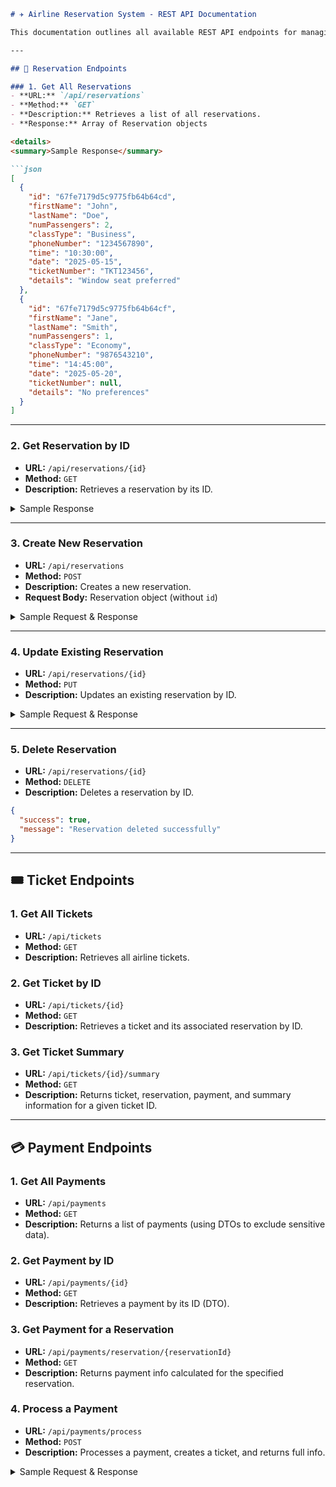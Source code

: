 ```markdown
# ✈️ Airline Reservation System - REST API Documentation

This documentation outlines all available REST API endpoints for managing reservations, tickets, and payments in the Airline Reservation System.

---

## 📌 Reservation Endpoints

### 1. Get All Reservations
- **URL:** `/api/reservations`
- **Method:** `GET`
- **Description:** Retrieves a list of all reservations.
- **Response:** Array of Reservation objects

<details>
<summary>Sample Response</summary>

```json
[
  {
    "id": "67fe7179d5c9775fb64b64cd",
    "firstName": "John",
    "lastName": "Doe",
    "numPassengers": 2,
    "classType": "Business",
    "phoneNumber": "1234567890",
    "time": "10:30:00",
    "date": "2025-05-15",
    "ticketNumber": "TKT123456",
    "details": "Window seat preferred"
  },
  {
    "id": "67fe7179d5c9775fb64b64cf",
    "firstName": "Jane",
    "lastName": "Smith",
    "numPassengers": 1,
    "classType": "Economy",
    "phoneNumber": "9876543210",
    "time": "14:45:00",
    "date": "2025-05-20",
    "ticketNumber": null,
    "details": "No preferences"
  }
]
```
</details>

---

### 2. Get Reservation by ID
- **URL:** `/api/reservations/{id}`
- **Method:** `GET`
- **Description:** Retrieves a reservation by its ID.

<details>
<summary>Sample Response</summary>

```json
{
  "id": "67fe7179d5c9775fb64b64cd",
  "firstName": "John",
  "lastName": "Doe",
  "numPassengers": 2,
  "classType": "Business",
  "phoneNumber": "1234567890",
  "time": "10:30:00",
  "date": "2025-05-15",
  "ticketNumber": "TKT123456",
  "details": "Window seat preferred"
}
```
</details>

---

### 3. Create New Reservation
- **URL:** `/api/reservations`
- **Method:** `POST`
- **Description:** Creates a new reservation.
- **Request Body:** Reservation object (without `id`)

<details>
<summary>Sample Request & Response</summary>

**Request:**
```json
{
  "firstName": "Michael",
  "lastName": "Johnson",
  "numPassengers": 3,
  "classType": "First",
  "phoneNumber": "5551234567",
  "time": "08:15:00",
  "date": "2025-06-10",
  "details": "Aisle seat preferred"
}
```

**Response:**
```json
{
  "success": true,
  "message": "Reservation created successfully",
  "reservation": {
    "id": "67fe7179d5c9775fb64b64cg",
    "firstName": "Michael",
    "lastName": "Johnson",
    "numPassengers": 3,
    "classType": "First",
    "phoneNumber": "5551234567",
    "time": "08:15:00",
    "date": "2025-06-10",
    "ticketNumber": null,
    "details": "Aisle seat preferred"
  }
}
```
</details>

---

### 4. Update Existing Reservation
- **URL:** `/api/reservations/{id}`
- **Method:** `PUT`
- **Description:** Updates an existing reservation by ID.

<details>
<summary>Sample Request & Response</summary>

**Request:**
```json
{
  "firstName": "John",
  "lastName": "Doe",
  "numPassengers": 3,
  "classType": "First",
  "phoneNumber": "1234567890",
  "time": "11:30:00",
  "date": "2025-05-16",
  "details": "Window seat and special meal"
}
```

**Response:**
```json
{
  "success": true,
  "message": "Reservation updated successfully",
  "reservation": {
    "id": "67fe7179d5c9775fb64b64cd",
    "firstName": "John",
    "lastName": "Doe",
    "numPassengers": 3,
    "classType": "First",
    "phoneNumber": "1234567890",
    "time": "11:30:00",
    "date": "2025-05-16",
    "ticketNumber": "TKT123456",
    "details": "Window seat and special meal"
  }
}
```
</details>

---

### 5. Delete Reservation
- **URL:** `/api/reservations/{id}`
- **Method:** `DELETE`
- **Description:** Deletes a reservation by ID.

```json
{
  "success": true,
  "message": "Reservation deleted successfully"
}
```

---

## 🎟️ Ticket Endpoints

### 1. Get All Tickets
- **URL:** `/api/tickets`
- **Method:** `GET`
- **Description:** Retrieves all airline tickets.

### 2. Get Ticket by ID
- **URL:** `/api/tickets/{id}`
- **Method:** `GET`
- **Description:** Retrieves a ticket and its associated reservation by ID.

### 3. Get Ticket Summary
- **URL:** `/api/tickets/{id}/summary`
- **Method:** `GET`
- **Description:** Returns ticket, reservation, payment, and summary information for a given ticket ID.

---

## 💳 Payment Endpoints

### 1. Get All Payments
- **URL:** `/api/payments`
- **Method:** `GET`
- **Description:** Returns a list of payments (using DTOs to exclude sensitive data).

### 2. Get Payment by ID
- **URL:** `/api/payments/{id}`
- **Method:** `GET`
- **Description:** Retrieves a payment by its ID (DTO).

### 3. Get Payment for a Reservation
- **URL:** `/api/payments/reservation/{reservationId}`
- **Method:** `GET`
- **Description:** Returns payment info calculated for the specified reservation.

### 4. Process a Payment
- **URL:** `/api/payments/process`
- **Method:** `POST`
- **Description:** Processes a payment, creates a ticket, and returns full info.

<details>
<summary>Sample Request & Response</summary>

**Request:**
```json
{
  "reservationId": "67ff094f9410385741165817",
  "cardHolderName": "John Doe",
  "cardNumber": "1234567890123456",
  "expiryDate": "12/12",
  "cvv": "123",
  "date": "2025-04-15",
  "amount": 1200.0
}
```

**Response:**
```json
{
  "success": true,
  "ticket": {
    "number": "TKT123456",
    "price": 1200.0,
    "details": "Flight details for John Doe",
    "reservationId": "67fe7179d5c9775fb64b64cd",
    "paymentId": "67fe7179d5c9775fb64b65cd"
  },
  "payment": {
    "id": "67fe7179d5c9775fb64b65cd",
    "amount": 1200.0,
    "date": "2025-04-15",
    "reservationId": "67fe7179d5c9775fb64b64cd"
  },
  "message": "Payment processed successfully"
}
```
</details>
